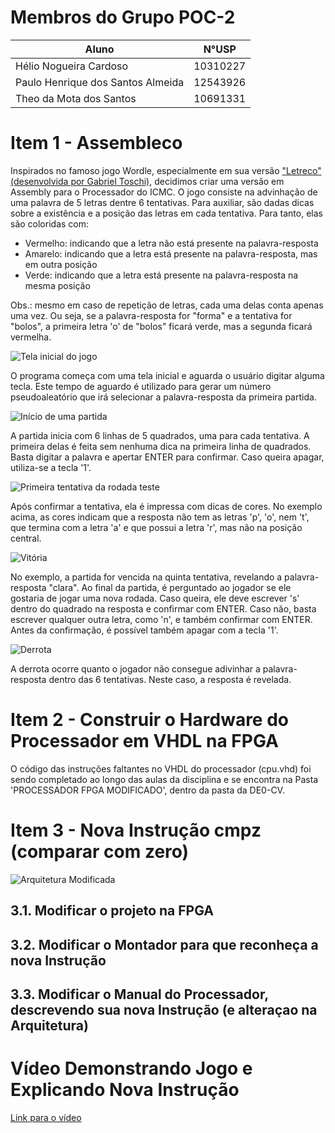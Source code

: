 # Membros do Grupo POC-2
| **Aluno**                         | **N°USP** |
|-----------------------------------|-----------|
| Hélio Nogueira Cardoso            | 10310227  |
| Paulo Henrique dos Santos Almeida | 12543926  |
| Theo da Mota dos Santos           | 10691331  |

# Item 1 - Assembleco
Inspirados no famoso jogo Wordle, especialmente em sua versão ["Letreco" (desenvolvida por Gabriel Toschi)](https://github.com/gabtoschi/letreco), decidimos criar uma versão em Assembly para o Processador do ICMC. O jogo consiste na advinhação de uma palavra de 5 letras dentre 6 tentativas. Para auxiliar, são dadas dicas sobre a existência e a posição das letras em cada tentativa. Para tanto, elas são coloridas com:
* Vermelho: indicando que a letra não está presente na palavra-resposta
* Amarelo: indicando que a letra está presente na palavra-resposta, mas em outra posição
* Verde: indicando que a letra está presente na palavra-resposta na mesma posição

Obs.: mesmo em caso de repetição de letras, cada uma delas conta apenas uma vez. Ou seja, se a palavra-resposta for "forma" e a tentativa for "bolos", a primeira letra 'o' de "bolos" ficará verde, mas a segunda ficará vermelha.

![Tela inicial do jogo](images/tela_inicial.png)

O programa começa com uma tela inicial e aguarda o usuário digitar alguma tecla. Este tempo de aguardo é utilizado para gerar um número pseudoaleatório que irá selecionar a palavra-resposta da primeira partida.

![Início de uma partida](images/1.png)

A partida inicia com 6 linhas de 5 quadrados, uma para cada tentativa. A primeira delas é feita sem nenhuma dica na primeira linha de quadrados. Basta digitar a palavra e apertar ENTER para confirmar. Caso queira apagar, utiliza-se a tecla '1'. 

![Primeira tentativa da rodada teste](images/2.png)

Após confirmar a tentativa, ela é impressa com dicas de cores. No exemplo acima, as cores indicam que a resposta não tem as letras 'p', 'o', nem 't', que termina com a letra 'a' e que possui a letra 'r', mas não na posição central.

![Vitória](images/3.png)

No exemplo, a partida for vencida na quinta tentativa, revelando a palavra-resposta "clara". Ao final da partida, é perguntado ao jogador se ele gostaria de jogar uma nova rodada. Caso queira, ele deve escrever 's' dentro do quadrado na resposta e confirmar com ENTER. Caso não, basta escrever qualquer outra letra, como 'n', e também confirmar com ENTER. Antes da confirmação, é possível também apagar com a tecla '1'.

![Derrota](images/4.png)

A derrota ocorre quanto o jogador não consegue adivinhar a palavra-resposta dentro das 6 tentativas. Neste caso, a resposta é revelada.

# Item 2 - Construir o Hardware do Processador em VHDL na FPGA
O código das instruções faltantes no VHDL do processador (cpu.vhd) foi sendo completado ao longo das aulas da disciplina e se encontra na Pasta 'PROCESSADOR FPGA MODIFICADO', dentro da pasta da DE0-CV. 

# Item 3 - Nova Instrução cmpz (comparar com zero)

![Arquitetura Modificada](images/arquitetura.png)

## 3.1. Modificar o projeto na FPGA
## 3.2. Modificar o Montador para que reconheça a nova Instrução
## 3.3. Modificar o Manual do Processador, descrevendo sua nova Instrução (e alteraçao na Arquitetura)

# Vídeo Demonstrando Jogo e Explicando Nova Instrução
[Link para o vídeo](https://youtu.be/sQ_09y4LZx0)

